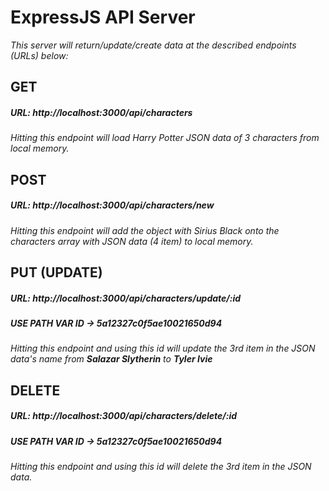 # ExpressJS API Server
*This server will return/update/create data at the described endpoints (URLs) below:*

## GET
##### URL: http://localhost:3000/api/characters
*Hitting this endpoint will load Harry Potter JSON data of 3 characters from local memory.*

## POST
##### URL: http://localhost:3000/api/characters/new
*Hitting this endpoint will add the object with Sirius Black onto the characters array with JSON data (4 item) to local memory.*

## PUT (UPDATE)
##### URL: http://localhost:3000/api/characters/update/:id
##### USE PATH VAR ID -> 5a12327c0f5ae10021650d94
*Hitting this endpoint and using this id will update the 3rd item in the JSON data's name from ***Salazar Slytherin*** to ***Tyler Ivie****

## DELETE
##### URL: http://localhost:3000/api/characters/delete/:id
##### USE PATH VAR ID -> 5a12327c0f5ae10021650d94
*Hitting this endpoint and using this id will delete the 3rd item in the JSON data.*